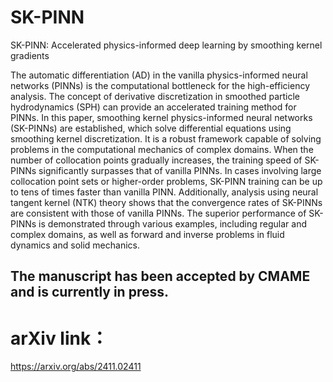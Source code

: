 # SK-PINN
SK-PINN: Accelerated physics-informed deep learning by smoothing kernel gradients

The automatic differentiation (AD) in the vanilla physics-informed neural networks (PINNs) is the computational bottleneck for the high-efficiency analysis. The concept of derivative discretization in smoothed particle hydrodynamics (SPH) can provide an accelerated training method for PINNs. In this paper, smoothing kernel physics-informed neural networks (SK-PINNs) are established, which solve differential equations using smoothing kernel discretization. It is a robust framework capable of solving problems in the computational mechanics of complex domains. When the number of collocation points gradually increases, the training speed of SK-PINNs significantly surpasses that of vanilla PINNs. In cases involving large collocation point sets or higher-order problems, SK-PINN training can be up to tens of times faster than vanilla PINN. Additionally, analysis using neural tangent kernel (NTK) theory shows that the convergence rates of SK-PINNs are consistent with those of vanilla PINNs. The superior performance of SK-PINNs is demonstrated through various examples, including regular and complex domains, as well as forward and inverse problems in fluid dynamics and solid mechanics.

## The manuscript has been accepted by CMAME and is currently in press.
# arXiv link：
https://arxiv.org/abs/2411.02411
